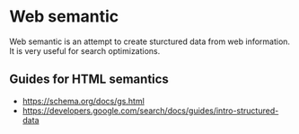 # Web semantic
  Web semantic is an attempt to create sturctured data from web information. It is very useful for search optimizations.

## Guides for HTML semantics

- https://schema.org/docs/gs.html
- https://developers.google.com/search/docs/guides/intro-structured-data
